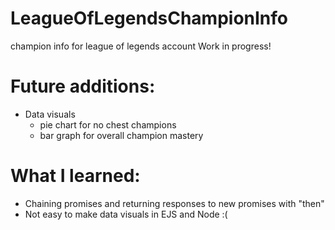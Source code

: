 # LeagueOfLegendsChampionInfo
champion info for league of legends account
Work in progress! 

# Future additions: 
- Data visuals 
  - pie chart for no chest champions
  - bar graph for overall champion mastery 

# What I learned: 
- Chaining promises and returning responses to new promises with "then"
- Not easy to make data visuals in EJS and Node :( 
 

